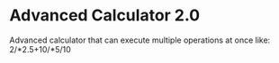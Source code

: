 # Advanced Calculator 2.0
Advanced calculator that can execute multiple operations at once like: 2/*2.5+10/*5/10
